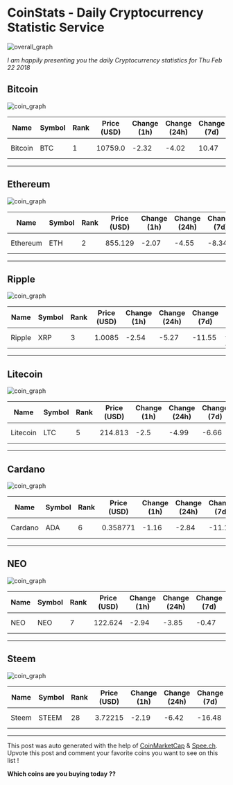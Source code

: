 # CoinStats - Daily Cryptocurrency Statistic Service

![overall_graph](https://spee.ch/23dedbf5ddd32df822e1a2aa725aa6cae881f753/overall1519286409375.png)

*I am happily presenting you the daily Cryptocurrency statistics for Thu Feb 22 2018*

## Bitcoin

![coin_graph](https://spee.ch/6dd8818816463cd3d3949654e012c6391a80681d/bitcoin1519286409375.png)

Name | Symbol | Rank | Price (USD) | Change (1h) | Change (24h) | Change (7d) | More Details
--- | --- | --- | --- | --- | --- | --- | ---
Bitcoin | BTC | 1 | 10759.0 | -2.32 | -4.02 | 10.47 | [Click here](https://coinmarketcap.com/currencies/bitcoin)

---
  ## Ethereum

![coin_graph](https://spee.ch/0e47b40e1d534c0fec51a2dac3b3ee22c7a82ba2/ethereum1519286409385.png)

Name | Symbol | Rank | Price (USD) | Change (1h) | Change (24h) | Change (7d) | More Details
--- | --- | --- | --- | --- | --- | --- | ---
Ethereum | ETH | 2 | 855.129 | -2.07 | -4.55 | -8.34 | [Click here](https://coinmarketcap.com/currencies/ethereum)

---
  ## Ripple

![coin_graph](https://spee.ch/174024f7f8c85d21fa8c0f5148dcff2496c71965/ripple1519286407979.png)

Name | Symbol | Rank | Price (USD) | Change (1h) | Change (24h) | Change (7d) | More Details
--- | --- | --- | --- | --- | --- | --- | ---
Ripple | XRP | 3 | 1.0085 | -2.54 | -5.27 | -11.55 | [Click here](https://coinmarketcap.com/currencies/ripple)

---
  ## Litecoin

![coin_graph](https://spee.ch/e4d822d7631932e26674fa38af38ea8dda996445/litecoin1519286409398.png)

Name | Symbol | Rank | Price (USD) | Change (1h) | Change (24h) | Change (7d) | More Details
--- | --- | --- | --- | --- | --- | --- | ---
Litecoin | LTC | 5 | 214.813 | -2.5 | -4.99 | -6.66 | [Click here](https://coinmarketcap.com/currencies/litecoin)

---
  ## Cardano

![coin_graph](https://spee.ch/c6aa0574d26cae01fe45627224a1a2d7eae87806/cardano1519286409379.png)

Name | Symbol | Rank | Price (USD) | Change (1h) | Change (24h) | Change (7d) | More Details
--- | --- | --- | --- | --- | --- | --- | ---
Cardano | ADA | 6 | 0.358771 | -1.16 | -2.84 | -11.18 | [Click here](https://coinmarketcap.com/currencies/cardano)

---
  ## NEO

![coin_graph](https://spee.ch/3dfd3e68b099dbcdea079b9401bd30491c1b6901/neo1519286409407.png)

Name | Symbol | Rank | Price (USD) | Change (1h) | Change (24h) | Change (7d) | More Details
--- | --- | --- | --- | --- | --- | --- | ---
NEO | NEO | 7 | 122.624 | -2.94 | -3.85 | -0.47 | [Click here](https://coinmarketcap.com/currencies/neo)

---
  ## Steem

![coin_graph](https://spee.ch/d9897ef09b795df7014c003779a5e3e1af6ef133/steem1519286409391.png)

Name | Symbol | Rank | Price (USD) | Change (1h) | Change (24h) | Change (7d) | More Details
--- | --- | --- | --- | --- | --- | --- | ---
Steem | STEEM | 28 | 3.72215 | -2.19 | -6.42 | -16.48 | [Click here](https://coinmarketcap.com/currencies/steem)

---
  

This post was auto generated with the help of [CoinMarketCap](https://coinmarketcap.com) & [Spee.ch](https://spee.ch).
Upvote this post and comment your favorite coins you want to see on this list !

**Which coins are you buying today ??**
